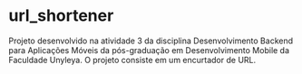 # url_shortener
Projeto desenvolvido na atividade 3 da disciplina Desenvolvimento Backend para Aplicações Móveis da pós-graduação em Desenvolvimento Mobile da Faculdade Unyleya. O projeto consiste em um encurtador de URL.
